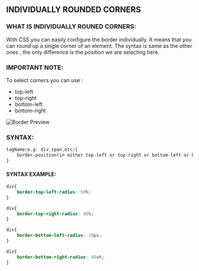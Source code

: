 ## INDIVIDUALLY ROUNDED CORNERS

### WHAT IS INDIVIDUALLY ROUNED CORNERS:

With CSS you can easily configure the border individually. It means that you can round up a single corner of an element. The syntax is same as the other ones , the only difference is the position we are selecting here. 

### IMPORTANT NOTE:

To select corners you can use :
- top-left
- top-right
- bottom-left
- bottom-right

![Border Preview](https://mgearon.com/wp-content/uploads/2020/07/css-border-radius.png)

### SYNTAX:
```css
tagName(e.g: div,span,etc){
    border-position(in either top-left or top-right or bottom-left or bottom-right)-radius: value(in Length,%,etc);
}
```
#### SYNTAX EXAMPLE:
```css
div{
    border-top-left-radius: 50%;
}
```
```css
div{
    border-top-right-radius: 40%;
}
```
```css
div{
    border-bottom-left-radius: 10px;
}
```
```css
div{
    border-bottom-right-radius: 40vh;
}
```